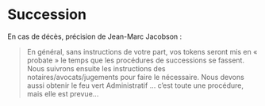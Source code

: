 # Succession

En cas de décès, précision de Jean-Marc Jacobson :&#x20;

> En général, sans instructions de votre part, vos tokens seront mis en « probate » le temps que les procédures de successions se fassent. Nous suivrons ensuite les instructions des notaires/avocats/jugements pour faire le nécessaire. Nous devons aussi obtenir le feu vert Administratif … c’est toute une procédure, mais elle est prevue...

